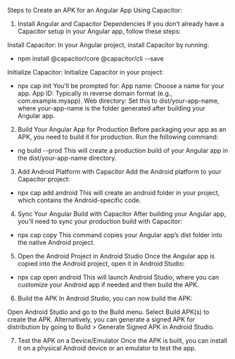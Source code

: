 Steps to Create an APK for an Angular App Using Capacitor:
1. Install Angular and Capacitor Dependencies
If you don’t already have a Capacitor setup in your Angular app, follow these steps:

Install Capacitor: In your Angular project, install Capacitor by running:
* npm install @capacitor/core @capacitor/cli --save

Initialize Capacitor: Initialize Capacitor in your project:
* npx cap init
You'll be prompted for:
App name: Choose a name for your app.
App ID: Typically in reverse domain format (e.g., com.example.myapp).
Web directory: Set this to dist/your-app-name, where your-app-name is the folder generated after building your Angular app.

2. Build Your Angular App for Production
Before packaging your app as an APK, you need to build it for production. Run the following command:
* ng build --prod
This will create a production build of your Angular app in the dist/your-app-name directory.

3. Add Android Platform with Capacitor
Add the Android platform to your Capacitor project:
* npx cap add android
This will create an android folder in your project, which contains the Android-specific code.

4. Sync Your Angular Build with Capacitor
After building your Angular app, you'll need to sync your production build with Capacitor:
* npx cap copy
This command copies your Angular app’s dist folder into the native Android project.

5. Open the Android Project in Android Studio
Once the Angular app is copied into the Android project, open it in Android Studio:
* npx cap open android
This will launch Android Studio, where you can customize your Android app if needed and then build the APK.

6. Build the APK
In Android Studio, you can now build the APK:

Open Android Studio and go to the Build menu.
Select Build APK(s) to create the APK.
Alternatively, you can generate a signed APK for distribution by going to Build > Generate Signed APK in Android Studio.

7. Test the APK on a Device/Emulator
Once the APK is built, you can install it on a physical Android device or an emulator to test the app.